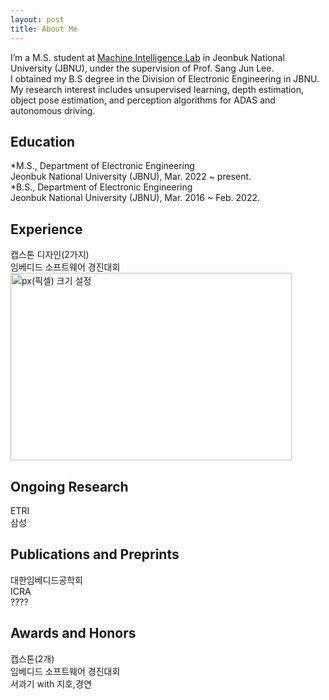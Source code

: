 ```yaml
---
layout: post
title: About Me
---
```


I’m a M.S. student at  [Machine Intelligence Lab](https://sites.google.com/view/miljbnu) in Jeonbuk National University (JBNU), under the supervision of Prof. Sang Jun Lee.  
I obtained my B.S degree in the Division of Electronic Engineering in JBNU.  
My research interest includes unsupervised learning, depth estimation, object pose estimation, and perception algorithms for ADAS and autonomous driving.  

## Education

*M.S., Department of Electronic Engineering  
  Jeonbuk National University (JBNU), Mar. 2022 ~ present.  
*B.S., Department of Electronic Engineering  
  Jeonbuk National University (JBNU), Mar. 2016 ~ Feb. 2022.  

## Experience

캡스톤 디자인(2가지)  
임베디드 소프트웨어 경진대회 
<img src="https://ji-min-song.github.io/images/mobile robot/SLAM&Navigation.gif" width="450px" height="300px" title="px(픽셀) 크기 설정"></img><br/>

## Ongoing Research

ETRI  
삼성  

## Publications and Preprints

대한임베디드공학회  
ICRA  
????  

## Awards and Honors

캡스톤(2개)  
임베디드 소프트웨어 경진대회  
서과기 with 지호,경연  
